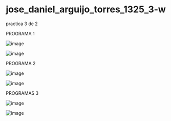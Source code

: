 # jose_daniel_arguijo_torres_1325_3-w
practica 3 de 2


 PROGRAMA 1 

 ![image](https://github.com/user-attachments/assets/5236cc66-e621-4230-b1d7-db8796cf531f) 

![image](https://github.com/user-attachments/assets/5c49ce7c-770f-465b-be5d-228bd899a4c1)

PROGRAMA 2 

![image](https://github.com/user-attachments/assets/930157fb-9674-4f79-a967-5cc4310ea781)

![image](https://github.com/user-attachments/assets/497cd1ce-f945-4369-9f6c-fd71b34c1998)

PROGRAMAS 3 

![image](https://github.com/user-attachments/assets/2749132b-44d7-4e06-b3af-c38219d4dd6e)

![image](https://github.com/user-attachments/assets/91991651-bafc-4e40-8c78-4659cb4f786c)
